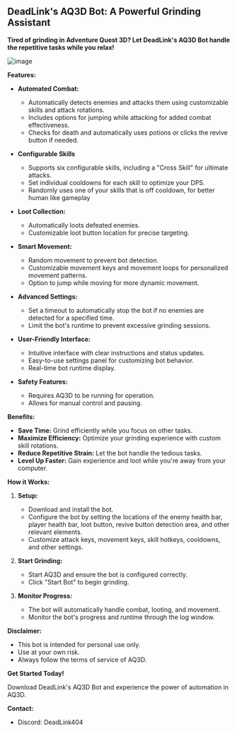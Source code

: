## DeadLink's AQ3D Bot: A Powerful Grinding Assistant

**Tired of grinding in Adventure Quest 3D? Let DeadLink's AQ3D Bot handle the repetitive tasks while you relax!**

![image](https://github.com/user-attachments/assets/8c933c2f-6c9d-4107-8904-29e7eb2cd881)

**Features:**

* **Automated Combat:**

    * Automatically detects enemies and attacks them using customizable skills and attack rotations.
    * Includes options for jumping while attacking for added combat effectiveness.
    * Checks for death and automatically uses potions or clicks the revive button if needed.

* **Configurable Skills**

    * Supports six configurable skills, including a "Cross Skill" for ultimate attacks.
    * Set individual cooldowns for each skill to optimize your DPS.
    * Randomly uses one of your skills that is off cooldown, for better human like gameplay

* **Loot Collection:**

    * Automatically loots defeated enemies.
    * Customizable loot button location for precise targeting.

* **Smart Movement:**

    * Random movement to prevent bot detection.
    * Customizable movement keys and movement loops for personalized movement patterns.
    * Option to jump while moving for more dynamic movement.

* **Advanced Settings:**

    * Set a timeout to automatically stop the bot if no enemies are detected for a specified time.
    * Limit the bot's runtime to prevent excessive grinding sessions.

* **User-Friendly Interface:**

    * Intuitive interface with clear instructions and status updates.
    * Easy-to-use settings panel for customizing bot behavior.
    * Real-time bot runtime display.

* **Safety Features:**

    * Requires AQ3D to be running for operation.
    * Allows for manual control and pausing.

**Benefits:**

* **Save Time:** Grind efficiently while you focus on other tasks.
* **Maximize Efficiency:** Optimize your grinding experience with custom skill rotations.
* **Reduce Repetitive Strain:** Let the bot handle the tedious tasks.
* **Level Up Faster:** Gain experience and loot while you're away from your computer.

**How it Works:**

1. **Setup:**

    * Download and install the bot.
    * Configure the bot by setting the locations of the enemy health bar, player health bar, loot button, revive button detection area, and other relevant elements.
    * Customize attack keys, movement keys, skill hotkeys, cooldowns, and other settings.

2. **Start Grinding:**

    * Start AQ3D and ensure the bot is configured correctly.
    * Click "Start Bot" to begin grinding.

3. **Monitor Progress:**

    * The bot will automatically handle combat, looting, and movement.
    * Monitor the bot's progress and runtime through the log window.

**Disclaimer:**

* This bot is intended for personal use only.
* Use at your own risk.
* Always follow the terms of service of AQ3D.

**Get Started Today!**

Download DeadLink's AQ3D Bot and experience the power of automation in AQ3D.

**Contact:**

* Discord: DeadLink404
